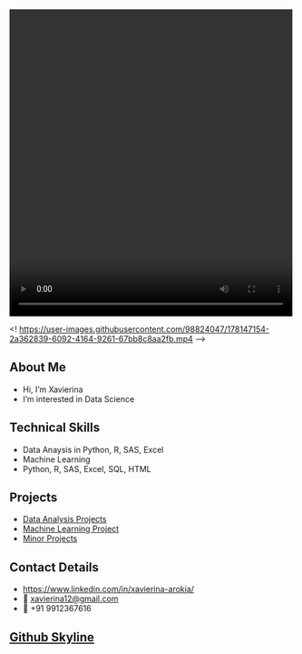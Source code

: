 <div >
<video width="99%" height="540" autoplay loop>
<source src="https://user-images.githubusercontent.com/98824047/178147154-2a362839-6092-4164-9261-67bb8c8aa2fb.mp4" markdown="1" >
</video>
</div>


<! https://user-images.githubusercontent.com/98824047/178147154-2a362839-6092-4164-9261-67bb8c8aa2fb.mp4 -->




## About Me
- Hi, I’m Xavierina
- I’m interested in Data Science

## Technical Skills
- Data Anaysis in Python, R, SAS, Excel
- Machine Learning
- Python, R, SAS, Excel, SQL, HTML

## Projects
- <a href="https://github.com/xavierina12/Data-Analytics/tree/main/Projects/1.%20Data%20Analysis%20Projects"> Data Analysis Projects</a>
- <a href="https://github.com/xavierina12/Zoo-Animal-Classification-Machine-Learning-Project"> Machine Learning Project</a>
- <a href="https://github.com/xavierina12/Data-Analytics/tree/main/Projects/Minor%20Projects"> Minor Projects </a>

## Contact Details
- https://www.linkedin.com/in/xavierina-arokia/
- :e-mail: xavierina12@gmail.com
- :calling: +91 9912367616


## <a href="https://skyline.github.com/xavierina12/2021"> Github Skyline </a>

